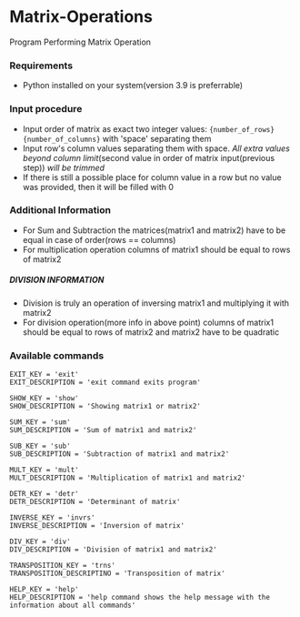 # Matrix-Operations
Program Performing Matrix Operation

### Requirements 
* Python installed on your system(version 3.9 is preferrable)

### Input procedure
* Input order of matrix as exact two integer values:
`{number_of_rows} {number_of_columns}`
with 'space' separating them
* Input row's column values separating them with space. *All extra values beyond column limit*(second value in order of matrix input(previous step)) *will be trimmed*
* If there is still a possible place for column value in a row but no value was provided, then it will be filled with 0

### Additional Information
* For Sum and Subtraction the matrices(matrix1 and matrix2) have to be equal in case of order(rows == columns)
* For multiplication operation columns of matrix1 should be equal to rows of matrix2
##### DIVISION INFORMATION
* Division is truly an operation of inversing matrix1 and multiplying it with matrix2
* For division operation(more info in above point) columns of matrix1 should be equal to rows of matrix2 and matrix2 have to be quadratic

### Available commands
```
EXIT_KEY = 'exit'
EXIT_DESCRIPTION = 'exit command exits program'

SHOW_KEY = 'show'
SHOW_DESCRIPTION = 'Showing matrix1 or matrix2'

SUM_KEY = 'sum'
SUM_DESCRIPTION = 'Sum of matrix1 and matrix2'

SUB_KEY = 'sub'
SUB_DESCRIPTION = 'Subtraction of matrix1 and matrix2'

MULT_KEY = 'mult'
MULT_DESCRIPTION = 'Multiplication of matrix1 and matrix2'

DETR_KEY = 'detr'
DETR_DESCRIPTION = 'Determinant of matrix'

INVERSE_KEY = 'invrs'
INVERSE_DESCRIPTION = 'Inversion of matrix'

DIV_KEY = 'div'
DIV_DESCRIPTION = 'Division of matrix1 and matrix2'

TRANSPOSITION_KEY = 'trns' 
TRANSPOSITION_DESCRIPTINO = 'Transposition of matrix'

HELP_KEY = 'help'
HELP_DESCRIPTION = 'help command shows the help message with the information about all commands'
```
